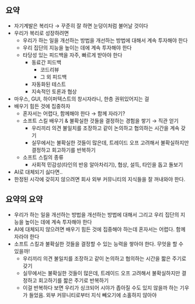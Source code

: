 ## 요약

- 자기계발은 복리다 → 꾸준히 잘 하면 눈덩이처럼 불어날 것이다
- 우리가 복리로 성장하려면
    - 우리가 하는 일을 개선하는 방법을 개선하는 방법에 대해서 계속 투자해야 한다
    - 우리 집단의 지능을 높이는 데에 계속 투자해야 한다
    - 타당성 있는 피드백을 자주, 빠르게 받아야 한다
        - 동료간 피드백
            - 코드리뷰
            - 그 외 피드백
        - 자동화된 테스트
        - 지속적인 토론과 협상
- 마우스, GUI, 하이퍼텍스트의 창시자라니, 한층 권위있어지는 걸
- 배우기 힘든 것에 집중하자
    - 혼자서는 어렵다, 함께해야 한다 → 함께 자라기?
    - 소프트 스킬 배우기 & 불확실한 것들을 결정하는 경험을 쌓기 → 직관 얻기
        - 우리끼리 의견 불일치를 조장하고 같이 논의하고 협의하는 시간을 계속 갖기
        - 실무에서는 불확실한 것들이 많은데, 트레이드 오프 고려해서 불확실하지만 결정하고 회고하기를 반복하기
    - 소프트 스킬의 종류
        - 사회적 민감성(타인의 반응 알아차리기), 협상, 설득, 타인을 돕고 돌보기
- AI로 대체되기 싫다면..
- 한정된 시각에 갖히지 않으려면 회사 외부 커뮤니티의 지식들을 잘 꺼내와야 한다.

## 요약의 요약

- 우리가 하는 일을 개선하는 방법을 개선하는 방법에 대해서 그리고 우리 집단의 지능을 높이는 데에 계속 투자해야 한다
- AI에 대체되지 않으려면 배우기 힘든 것에 집중해야 하는데 혼자서는 어렵다. 함께 자라야 한다
- 소프트 스킬과 불확실한 것들을 결정할 수 있는 능력을 쌓아야 한다. 무엇을 할 수 있을까!
    - 우리끼리 의견 불일치를 조장하고 같이 논의하고 협의하는 시간을 짧은 주기로 갖기
    - 실무에서는 불확실한 것들이 많은데, 트레이드 오프 고려해서 불확실하지만 결정하고 회고하기를 짧은 주기로 반복하기
    - 이걸 반복하다 보면 우리가 싱크되어 시야가 좁아질 수도 있지 않을까 하는 기우가 들었음. 외부 커뮤니티로부터 지식 빼오기에 소홀하지 않아야
